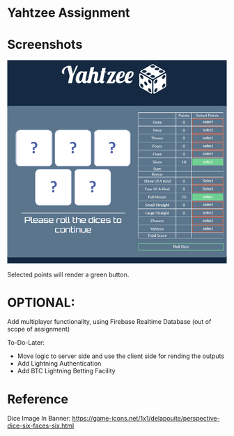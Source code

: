 ﻿# Yahtzee Assignment



# Screenshots
![Alt text](https://github.com/Vakishna/yahtzee_coding_assignment/blob/master/images/UpdatedInterface.png?raw=true "Gameplay")

Selected points will render a green button.

# OPTIONAL: 

Add multiplayer functionality, using Firebase Realtime Database (out of scope of assignment)

To-Do-Later: 
 - Move logic to server side and use the client side for rending the outputs
 - Add Lightning Authentication
 - Add BTC Lightning Betting Facility

# Reference
Dice Image In Banner: https://game-icons.net/1x1/delapouite/perspective-dice-six-faces-six.html
